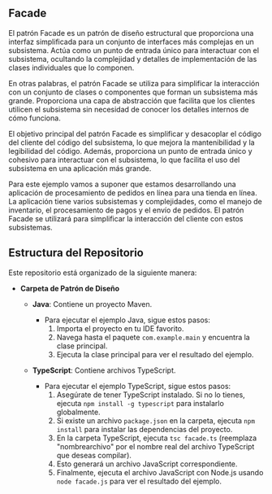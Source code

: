 ## Facade

El patrón Facade es un patrón de diseño estructural que proporciona una interfaz simplificada para un conjunto de interfaces más complejas en un subsistema. Actúa como un punto de entrada único para interactuar con el subsistema, ocultando la complejidad y detalles de implementación de las clases individuales que lo componen.

En otras palabras, el patrón Facade se utiliza para simplificar la interacción con un conjunto de clases o componentes que forman un subsistema más grande. Proporciona una capa de abstracción que facilita que los clientes utilicen el subsistema sin necesidad de conocer los detalles internos de cómo funciona.

El objetivo principal del patrón Facade es simplificar y desacoplar el código del cliente del código del subsistema, lo que mejora la mantenibilidad y la legibilidad del código. Además, proporciona un punto de entrada único y cohesivo para interactuar con el subsistema, lo que facilita el uso del subsistema en una aplicación más grande.

Para este ejemplo vamos a suponer que estamos desarrollando una aplicación de procesamiento de pedidos en línea para una tienda en línea. La aplicación tiene varios subsistemas y complejidades, como el manejo de inventario, el procesamiento de pagos y el envío de pedidos. El patrón Facade se utilizará para simplificar la interacción del cliente con estos subsistemas.

## Estructura del Repositorio

Este repositorio está organizado de la siguiente manera:

- **Carpeta de Patrón de Diseño**
  - **Java**: Contiene un proyecto Maven.
    - Para ejecutar el ejemplo Java, sigue estos pasos:
      1. Importa el proyecto en tu IDE favorito.
      2. Navega hasta el paquete `com.example.main` y encuentra la clase principal.
      3. Ejecuta la clase principal para ver el resultado del ejemplo.

  - **TypeScript**: Contiene archivos TypeScript.
    - Para ejecutar el ejemplo TypeScript, sigue estos pasos:
      1. Asegúrate de tener TypeScript instalado. Si no lo tienes, ejecuta `npm install -g typescript` para instalarlo globalmente.
      2. Si existe un archivo `package.json` en la carpeta, ejecuta `npm install` para instalar las dependencias del proyecto.
      3. En la carpeta TypeScript, ejecuta `tsc facade.ts` (reemplaza "nombrearchivo" por el nombre real del archivo TypeScript que deseas compilar).
      4. Esto generará un archivo JavaScript correspondiente.
      5. Finalmente, ejecuta el archivo JavaScript con Node.js usando `node facade.js` para ver el resultado del ejemplo.
